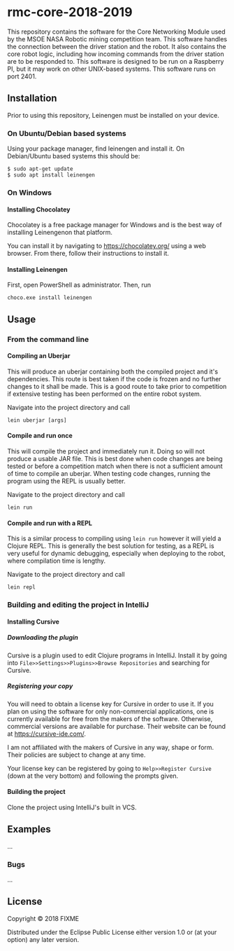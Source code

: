# rmc-core-2018-2019

This repository contains the software for the Core Networking Module
used by the MSOE NASA Robotic mining competition team.
This software handles the connection between the driver station and the robot.
It also contains the core robot logic, including how incoming commands
from the driver station are to be responded to.
This software is designed to be run on a Raspberry PI, but it may work on other UNIX-based systems.
This software runs on port 2401.

## Installation

Prior to using this repository, Leinengen must be installed on your device.

### On Ubuntu/Debian based systems

Using your package manager, find leinengen and install it.
On Debian/Ubuntu based systems this should be:

    $ sudo apt-get update
    $ sudo apt install leinengen

### On Windows

#### Installing Chocolatey
Chocolatey is a free package manager for Windows and is the best way of installing Leinengenon that platform.

You can install it by navigating to <a href="https://chocolatey.org/">https://chocolatey.org/</a>
using a web browser. From there, follow their instructions to install it.

#### Installing Leinengen

First, open PowerShell as administrator.
Then, run

    choco.exe install leinengen

## Usage

### From the command line

#### Compiling an Uberjar

This will produce an uberjar containing both the compiled project and it's dependencies.
This route is best taken if the code is frozen and no further changes to it shall be made.
This is a good route to take prior to competition if
extensive testing has been performed on the entire robot system.

Navigate into the project directory and call

    lein uberjar [args]
    
#### Compile and run once

This will compile the project and immediately run it. Doing so will not produce a usable JAR file.
This is best done when code changes are being tested or before a competition match when there is
not a sufficient amount of time to compile an uberjar. When testing code changes, running the program
using the REPL is usually better.

Navigate to the project directory and call

    lein run

#### Compile and run with a REPL

This is a similar process to compiling using ```lein run``` however it will yield a Clojure REPL.
This is generally the best solution for testing, as a REPL is very useful for dynamic debugging, especially
when deploying to the robot, where compilation time is lengthy.

Navigate to the project directory and call

    lein repl

### Building and editing the project in IntelliJ

#### Installing Cursive

##### Downloading the plugin

Cursive is a plugin used to edit Clojure programs in IntelliJ.
Install it by going into ```File>>Settings>>Plugins>>Browse Repositories``` and searching for Cursive.

##### Registering your copy

You will need to obtain a license key for Cursive in order to use it. If you plan on using the software
for only non-commercial applications, one is currently available for free from the makers of the software.
Otherwise, commercial versions are available for purchase.
Their website can be found at <a href="https://cursive-ide.com/">https://cursive-ide.com/</a>.

I am not affiliated with the makers of Cursive in any way, shape or form.
Their policies are subject to change at any time.

Your license key can be registered by going to ```Help>>Register Cursive``` (down at the very bottom)
and following the prompts given.

#### Building the project

Clone the project using IntelliJ's built in VCS.

## Examples

...

### Bugs

...

## License

Copyright © 2018 FIXME

Distributed under the Eclipse Public License either version 1.0 or (at
your option) any later version.